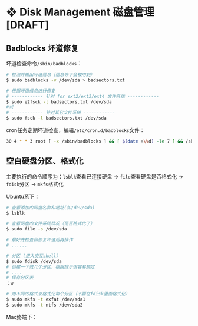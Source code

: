 # ❖ Disk Management 磁盘管理 [DRAFT]


## Badblocks 坏道修复

坏道检查命令`/sbin/badblocks`：
```sh
# 检测并输出坏道信息（信息等下会被用到）
$ sudo badblocks -v /dev/sda > badsectors.txt

# 根据坏道信息进行修复
# ------------ 针对 for ext2/ext3/ext4 文件系统 ------------
$ sudo e2fsck -l badsectors.txt /dev/sda
#或
# ------------ 针对其它文件系统 ------------
$ sudo fsck -l badsectors.txt /dev/sda
```

cron任务定期坏道检查，编辑`/etc/cron.d/badblocks`文件：
```sh
30 4 * * 3 root [ -x /sbin/badblocks ] && [ $(date +\%d) -le 7 ] && /sbin/badblocks /dev/sda
```



## 空白硬盘分区、格式化

主要执行的命令顺序为：`lsblk`查看已连接硬盘 -> `file`查看硬盘是否格式化 -> `fdisk`分区 -> `mkfs`格式化

Ubuntu系下：
```sh
# 查看添加的网盘名称和地址(如/dev/sda)
$ lsblk

# 查看网盘的文件系统状况（是否格式化了）
$ sudo file -s /dev/sda

# 最好先检查和修复坏道后再操作
# ......

# 分区 (进入交互shell）
$ sudo fdisk /dev/sda
# 创建一个或几个分区，根据提示很容易搞定
# ....
# 保存分区表
：w

# 用不同的格式来格式化每个分区（不要在fdisk里面格式化）
$ sudo mkfs -t exfat /dev/sda1
$ sudo mkfs -t ntfs /dev/sda2
```

Mac终端下：
```sh

```
